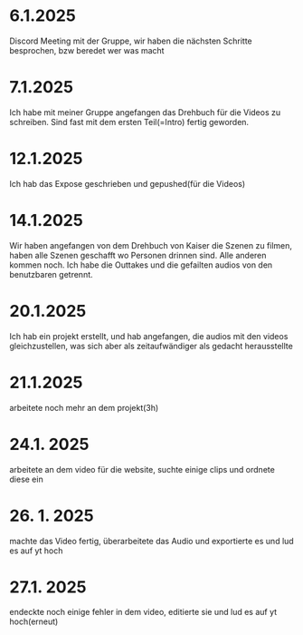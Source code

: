 # 6.1.2025

Discord Meeting mit der Gruppe, wir haben die nächsten Schritte besprochen, bzw beredet wer was macht

# 7.1.2025

Ich habe mit meiner Gruppe angefangen das Drehbuch für die Videos zu schreiben. Sind fast mit dem ersten Teil(=Intro) fertig geworden.

# 12.1.2025

Ich hab das Expose geschrieben und gepushed(für die Videos)

# 14.1.2025

Wir haben angefangen von dem Drehbuch von Kaiser die Szenen zu filmen, haben alle Szenen geschafft wo Personen drinnen sind. Alle anderen kommen noch. Ich habe die Outtakes und die gefailten audios von den benutzbaren getrennt.

# 20.1.2025

Ich hab ein projekt erstellt, und hab angefangen, die audios mit den videos gleichzustellen, was sich aber als zeitaufwändiger als gedacht herausstellte

# 21.1.2025

arbeitete noch mehr an dem projekt(3h)

# 24.1. 2025

arbeitete an dem video für die website, suchte einige clips und ordnete diese ein

# 26. 1. 2025

machte das Video fertig, überarbeitete das Audio und exportierte es und lud es auf yt hoch

# 27.1. 2025

endeckte noch einige fehler in dem video, editierte sie und lud es auf yt hoch(erneut)
